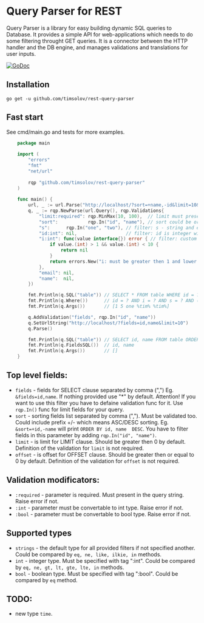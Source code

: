 # Query Parser for REST
Query Parser is a library for easy building dynamic SQL queries to Database. It provides a simple API for web-applications which needs to do some filtering throught GET queries. It is a connector between the HTTP handler and the DB engine, and manages validations and translations for user inputs.

[![GoDoc](https://godoc.org/github.com/timsolov/rest-query-parser?status.png)](https://godoc.org/github.com/timsolov/rest-query-parser)

## Installation
    go get -u github.com/timsolov/rest-query-parser

## Fast start
See cmd/main.go and tests for more examples.

```go
    package main
    
    import (
        "errors"
        "fmt"
        "net/url"
    
        rqp "github.com/timsolov/rest-query-parser"
    )
    
    func main() {
        url, _ := url.Parse("http://localhost/?sort=+name,-id&limit=10&id=1&i[eq]=5&s[eq]=one&email[like]=*tim*|name[like]=*tim*")
        q, _ := rqp.NewParse(url.Query(), rqp.Validations{
            "limit:required": rqp.MinMax(10, 100),  // limit must present in the Query part and must be between 10 and 100 (default: Min(1))
            "sort":           rqp.In("id", "name"), // sort could be or not in the query but if it is present it must be equal to "in" or "name"
            "s":      rqp.In("one", "two"), // filter: s - string and equal
            "id:int": nil,                  // filter: id is integer without additional validation
            "i:int": func(value interface{}) error { // filter: custom func for validating
                if value.(int) > 1 && value.(int) < 10 {
                    return nil
                }
                return errors.New("i: must be greater then 1 and lower then 10")
            },
            "email": nil,
            "name":  nil,
        })

        fmt.Println(q.SQL("table")) // SELECT * FROM table WHERE id = ? AND i = ? AND s = ? AND (email LIKE ? OR name LIKE ?) ORDER BY name, id DESC LIMIT 10
        fmt.Println(q.Where())      // id = ? AND i = ? AND s = ? AND (email LIKE ? OR name LIKE ?)
        fmt.Println(q.Args())       // [1 5 one %tim% %tim%]

        q.AddValidation("fields", rqp.In("id", "name"))
        q.SetUrlString("http://localhost/?fields=id,name&limit=10")
        q.Parse()

        fmt.Println(q.SQL("table")) // SELECT id, name FROM table ORDER BY id LIMIT 10
        fmt.Println(q.FieldsSQL())  // id, name
        fmt.Println(q.Args())       // []
    }
```

## Top level fields:
* `fields` - fields for SELECT clause separated by comma (",") Eg. `&fields=id,name`. If nothing provided use "\*" by default. Attention! If you want to use this filter you have to defaine validation func for it. Use `rqp.In()` func for limit fields for your query.
* `sort` - sorting fields list separated by comma (","). Must be validated too. Could include prefix +/- which means ASC/DESC sorting. Eg. `&sort=+id,-name` will print `ORDER BY id, name  DESC`. You have to filter fields in this parameter by adding `rqp.In("id", "name")`.
* `limit` - is limit for LIMIT clause. Should be greater then 0 by default. Definition of the validation for `limit` is not required.
* `offset` - is offset for OFFSET clause. Should be greater then or equal to 0 by default. Definition of the validation for `offset` is not required.

## Validation modificators:
* `:required` - parameter is required. Must present in the query string. Raise error if not.
* `:int` - parameter must be convertable to int type. Raise error if not.
* `:bool` - parameter must be convertable to bool type. Raise error if not.

## Supported types
- `strings` - the default type for all provided filters if not specified another. Could be compared by `eq, ne, like, ilkie, in` methods.
- `int` - integer type. Must be specified with tag ":int". Could be compared by `eq, ne, gt, lt, gte, lte, in` methods.
- `bool` - boolean type. Must be specified with tag ":bool". Could be compared by `eq` method.

## TODO:
- new type `time`.
